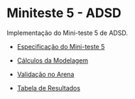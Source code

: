 # Miniteste 5 - ADSD
Implementação do Mini-teste 5 de ADSD.

- [Especificação do Mini-teste 5](https://github.com/LDVictor/MT5-ADSD/blob/master/Documentos/miniteste_valida%C3%A7%C3%A3o.pdf)

- [Cálculos da Modelagem](https://github.com/LDVictor/MT5-ADSD/blob/master/Documentos/modelagem.md)

- [Validação no Arena](https://github.com/LDVictor/MT5-ADSD/tree/master/Valida%C3%A7%C3%A3o)

- [Tabela de Resultados](https://github.com/LDVictor/MT5-ADSD/blob/master/Documentos/resultados.md)
